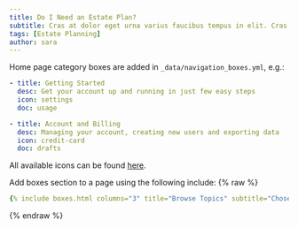 ```yaml
---
title: Do I Need an Estate Plan?
subtitle: Cras at dolor eget urna varius faucibus tempus in elit. Cras a dui imperdiet, tempus metus quis, pharetra turpis.
tags: [Estate Planning]
author: sara
---
```


Home page category boxes are added in `_data/navigation_boxes.yml`, e.g.:
```yml
- title: Getting Started
  desc: Get your account up and running in just few easy steps
  icon: settings
  doc: usage

- title: Account and Billing
  desc: Managing your account, creating new users and exporting data
  icon: credit-card
  doc: drafts
```

All available icons can be found [here](https://getuikit.com/docs/icon#library).

Add boxes section to a page using the following include:
{% raw %}
```yaml
{% include boxes.html columns="3" title="Browse Topics" subtitle="Chose an option that you need help with or search above" %}
```
{% endraw %}
